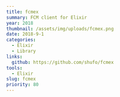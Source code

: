 ```yaml
---
title: fcmex
summary: FCM client for Elixir
year: 2018
thumbnail: /assets/img/uploads/fcmex.png
date: 2018-9-1
categories:
  - Elixir
  - Library
links:
  github: https://github.com/shufo/fcmex
tools:
  - Elixir
slug: fcmex
priority: 80
---
```


